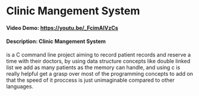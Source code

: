 # Clinic Mangement System 
#### Video Demo:  https://youtu.be/_FcimAlVzCs
#### Description: Clinic Mangement System 
is a C command line project aiming to record patient records and reserve a time with their doctors, by using data structure concepts like double linked list we add as many patients as the memory can handle, and using c is really helpful get a grasp over most of the programming concepts to add on that the speed of it proccess is just unimaginable compared to other languages.
